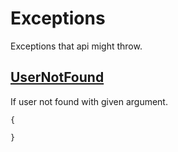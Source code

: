 # Exceptions

Exceptions that api might throw.

## [UserNotFound](#usernotfound)

If user not found with given argument.

```
{
    
}
```
